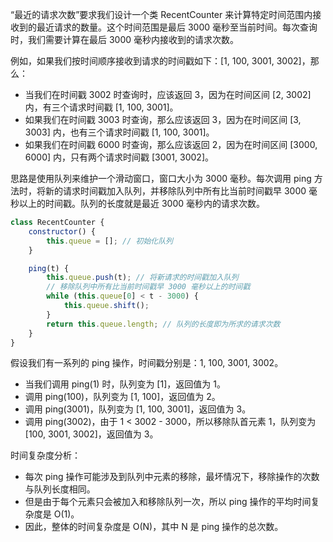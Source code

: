 “最近的请求次数”要求我们设计一个类 RecentCounter 来计算特定时间范围内接收到的最近请求的数量。这个时间范围是最后 3000 毫秒至当前时间。每次查询时，我们需要计算在最后 3000 毫秒内接收到的请求次数。

例如，如果我们按时间顺序接收到请求的时间戳如下：[1, 100, 3001, 3002]，那么：

- 当我们在时间戳 3002 时查询时，应该返回 3，因为在时间区间 [2, 3002] 内，有三个请求时间戳 [1, 100, 3001]。
- 如果我们在时间戳 3003 时查询，那么应该返回 3，因为在时间区间 [3, 3003] 内，也有三个请求时间戳 [1, 100, 3001]。
- 如果我们在时间戳 6000 时查询，那么应该返回 2，因为在时间区间 [3000, 6000] 内，只有两个请求时间戳 [3001, 3002]。

思路是使用队列来维护一个滑动窗口，窗口大小为 3000 毫秒。每次调用 ping 方法时，将新的请求时间戳加入队列，并移除队列中所有比当前时间戳早 3000 毫秒以上的时间戳。队列的长度就是最近 3000 毫秒内的请求次数。
```javascript
class RecentCounter {
    constructor() {
        this.queue = []; // 初始化队列
    }

    ping(t) {
        this.queue.push(t); // 将新请求的时间戳加入队列
        // 移除队列中所有比当前时间戳早 3000 毫秒以上的时间戳
        while (this.queue[0] < t - 3000) {
            this.queue.shift();
        }
        return this.queue.length; // 队列的长度即为所求的请求次数
    }
}
```
假设我们有一系列的 ping 操作，时间戳分别是：1, 100, 3001, 3002。

- 当我们调用 ping(1) 时，队列变为 [1]，返回值为 1。
- 调用 ping(100)，队列变为 [1, 100]，返回值为 2。
- 调用 ping(3001)，队列变为 [1, 100, 3001]，返回值为 3。
- 调用 ping(3002)，由于 1 < 3002 - 3000，所以移除队首元素 1，队列变为 [100, 3001, 3002]，返回值为 3。

时间复杂度分析：

- 每次 ping 操作可能涉及到队列中元素的移除，最坏情况下，移除操作的次数与队列长度相同。
- 但是由于每个元素只会被加入和移除队列一次，所以 ping 操作的平均时间复杂度是 O(1)。
- 因此，整体的时间复杂度是 O(N)，其中 N 是 ping 操作的总次数。
